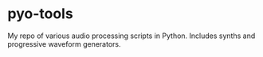 pyo-tools
=========

My repo of various audio processing scripts in Python. Includes synths and progressive waveform generators.